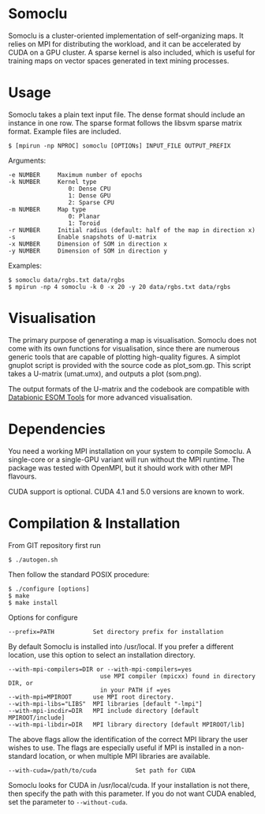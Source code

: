 Somoclu
==
Somoclu is a cluster-oriented implementation of self-organizing maps. It relies on MPI for distributing the workload, and it can be accelerated by CUDA on a GPU cluster. A sparse kernel is also included, which is useful for training maps on vector spaces generated in text mining processes.

Usage
==
Somoclu takes a plain text input file. The dense format should include an instance in one row. The sparse format follows the libsvm sparse matrix format. Example files are included.

    $ [mpirun -np NPROC] somoclu [OPTIONs] INPUT_FILE OUTPUT_PREFIX

Arguments:

    -e NUMBER     Maximum number of epochs
    -k NUMBER     Kernel type
                     0: Dense CPU
                     1: Dense GPU
                     2: Sparse CPU
    -m NUMBER     Map type
                     0: Planar
                     1: Toroid
    -r NUMBER     Initial radius (default: half of the map in direction x)                     
    -s            Enable snapshots of U-matrix
    -x NUMBER     Dimension of SOM in direction x
    -y NUMBER     Dimension of SOM in direction y

Examples:

    $ somoclu data/rgbs.txt data/rgbs
    $ mpirun -np 4 somoclu -k 0 -x 20 -y 20 data/rgbs.txt data/rgbs

Visualisation
==
The primary purpose of generating a map is visualisation. Somoclu does not come with its own functions for visualisation, since there are numerous generic tools that are capable of plotting high-quality figures. A simplot gnuplot script is provided with the source code as plot_som.gp. This script takes a U-matrix (umat.umx), and outputs a plot (som.png).

The output formats of the U-matrix and the codebook are compatible with [Databionic ESOM Tools](http://databionic-esom.sourceforge.net/) for more advanced visualisation.

Dependencies
==
You need a working MPI installation on your system to compile Somoclu. A single-core or a single-GPU variant will run without the MPI runtime. The package was tested with OpenMPI, but it should work with other MPI flavours. 

CUDA support is optional. CUDA 4.1 and 5.0 versions are known to work.

Compilation & Installation
==
From GIT repository first run

    $ ./autogen.sh

Then follow the standard POSIX procedure:

    $ ./configure [options]
    $ make
    $ make install


Options for configure

    --prefix=PATH           Set directory prefix for installation


By default Somoclu is installed into /usr/local. If you prefer a
different location, use this option to select an installation
directory.

    --with-mpi-compilers=DIR or --with-mpi-compilers=yes
                              use MPI compiler (mpicxx) found in directory DIR, or
                              in your PATH if =yes
    --with-mpi=MPIROOT      use MPI root directory.
    --with-mpi-libs="LIBS"  MPI libraries [default "-lmpi"]
    --with-mpi-incdir=DIR   MPI include directory [default MPIROOT/include]
    --with-mpi-libdir=DIR   MPI library directory [default MPIROOT/lib]

The above flags allow the identification of the correct MPI library the user wishes to use. The flags are especially useful if MPI is installed in a non-standard location, or when multiple MPI libraries are available.

    --with-cuda=/path/to/cuda           Set path for CUDA

Somoclu looks for CUDA in /usr/local/cuda. If your installation is not there, then specify the path with this parameter. If you do not want CUDA enabled, set the parameter to ```--without-cuda```.
